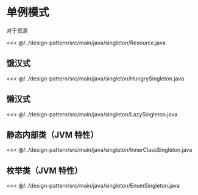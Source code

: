 # 单例模式

对于资源

<<< @/../design-pattern/src/main/java/singleton/Resource.java

## 饿汉式

<<< @/../design-pattern/src/main/java/singleton/HungrySingleton.java

## 懒汉式

<<< @/../design-pattern/src/main/java/singleton/LazySingleton.java

## 静态内部类（JVM 特性）

<<< @/../design-pattern/src/main/java/singleton/InnerClassSingleton.java

## 枚举类（JVM 特性）

<<< @/../design-pattern/src/main/java/singleton/EnumSingleton.java

